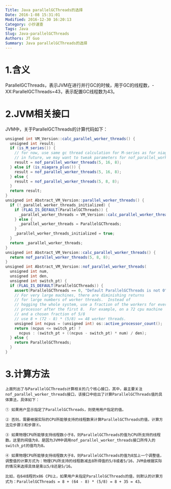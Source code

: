 ```yaml
---
Title: Java parallelGCThreads的选择
Date: 2016-1-08 15:31:01
Modified: 2016-12-30 16:20:13
Category: 小抄速查
Tags: Java
Slug: Java-parallelGCThreads
Authors: JT Guo
Summary: Java parallelGCThreads的选择
---
```

# 1.含义

ParallelGCThreads，表示JVM在进行并行GC的时候，用于GC的线程数，-XX:ParallelGCThreads=43，表示配置GC线程数为43。

# 2.JVM相关接口

JVM中，关于ParallelGCThreads的计算代码如下：

```java
unsigned int VM_Version::calc_parallel_worker_threads() {
  unsigned int result;
  if (is_M_series()) {
    // for now, use same gc thread calculation for M-series as for niagara-plus
    // in future, we may want to tweak parameters for nof_parallel_worker_thread
    result = nof_parallel_worker_threads(5, 16, 8);
  } else if (is_niagara_plus()) {
    result = nof_parallel_worker_threads(5, 16, 8);
  } else {
    result = nof_parallel_worker_threads(5, 8, 8);
  }
  return result;
}
unsigned int Abstract_VM_Version::parallel_worker_threads() {
  if (!_parallel_worker_threads_initialized) {
    if (FLAG_IS_DEFAULT(ParallelGCThreads)) {
      _parallel_worker_threads = VM_Version::calc_parallel_worker_threads();
    } else {
      _parallel_worker_threads = ParallelGCThreads;
    }
    _parallel_worker_threads_initialized = true;
  }
  return _parallel_worker_threads;
}
unsigned int Abstract_VM_Version::calc_parallel_worker_threads() {
  return nof_parallel_worker_threads(5, 8, 8);
}
unsigned int Abstract_VM_Version::nof_parallel_worker_threads(
  unsigned int num,
  unsigned int den,
  unsigned int switch_pt) {
  if (FLAG_IS_DEFAULT(ParallelGCThreads)) {
    assert(ParallelGCThreads == 0, "Default ParallelGCThreads is not 0");
    // For very large machines, there are diminishing returns
    // for large numbers of worker threads.  Instead of
    // hogging the whole system, use a fraction of the workers for every
    // processor after the first 8.  For example, on a 72 cpu machine
    // and a chosen fraction of 5/8
    // use 8 + (72 - 8) * (5/8) == 48 worker threads.
    unsigned int ncpus = (unsigned int) os::active_processor_count();
    return (ncpus <= switch_pt) ?
      ncpus : (switch_pt + ((ncpus - switch_pt) * num) / den);
  } else {
    return ParallelGCThreads;
  }
}
```

# 3.计算方法

    上面列出了与ParallelGCThreads计算相关的几个核心接口，其中，最主要关注nof_parallel_worker_threads接口，该接口中给出了计算ParallelGCThreads值的具体算法，具体如下：

    ① 如果用户显示指定了ParallelGCThreads，则使用用户指定的值。

    ② 否则，需要根据实际的CPU所能够支持的线程数来计算ParallelGCThreads的值，计算方法见步骤③和步骤④。

    ③ 如果物理CPU所能够支持线程数小于8，则ParallelGCThreads的值为CPU所支持的线程数。这里的阀值为8，是因为JVM中调用nof_parallel_worker_threads接口所传入的switch_pt的值均为8。

    ④ 如果物理CPU所能够支持线程数大于8，则ParallelGCThreads的值为8加上一个调整值，调整值的计算方式为：物理CPU所支持的线程数减去8所得值的5/8或者5/16，JVM会根据实际的情况来选择具体是乘以5/8还是5/16。

    比如，在64线程的x86 CPU上，如果用户未指定ParallelGCThreads的值，则默认的计算方式为：ParallelGCThreads = 8 + (64 - 8) * (5/8) = 8 + 35 = 43。